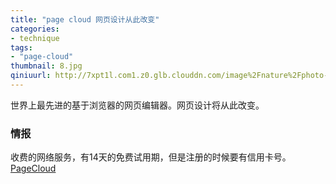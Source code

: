 ```yaml
---
title: "page cloud 网页设计从此改变"
categories: 
- technique
tags: 
- "page-cloud"
thumbnail: 8.jpg
qiniuurl: http://7xpt1l.com1.z0.glb.clouddn.com/image%2Fnature%2Fphoto-1450849608880-6f787542c88a.jpg
---
```

世界上最先进的基于浏览器的网页编辑器。网页设计将从此改变。
<!--more-->

### 情报
收费的网络服务，有14天的免费试用期，但是注册的时候要有信用卡号。
[PageCloud](https://www.pagecloud.com/)